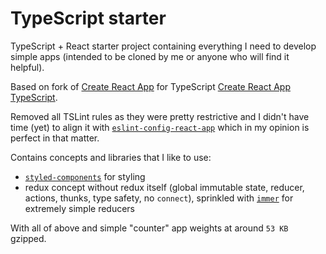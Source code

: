 # TypeScript starter

TypeScript + React starter project containing everything I need to develop simple apps (intended to be cloned by me or anyone who will find it helpful).

Based on fork of [Create React App](https://github.com/facebookincubator/create-react-app) for TypeScript [Create React App TypeScript](https://github.com/wmonk/create-react-app-typescript).

Removed all TSLint rules as they were pretty restrictive and I didn't have time (yet) to align it with [`eslint-config-react-app`](https://github.com/facebook/create-react-app/tree/next/packages/eslint-config-react-app) which in my opinion is perfect in that matter.

Contains concepts and libraries that I like to use:

- [`styled-components`](https://github.com/styled-components/styled-components) for styling
- redux concept without redux itself (global immutable state, reducer, actions, thunks, type safety, no `connect`), sprinkled with [`immer`](https://github.com/mweststrate/immer) for extremely simple reducers

With all of above and simple "counter" app weights at around `53 KB` gzipped.
